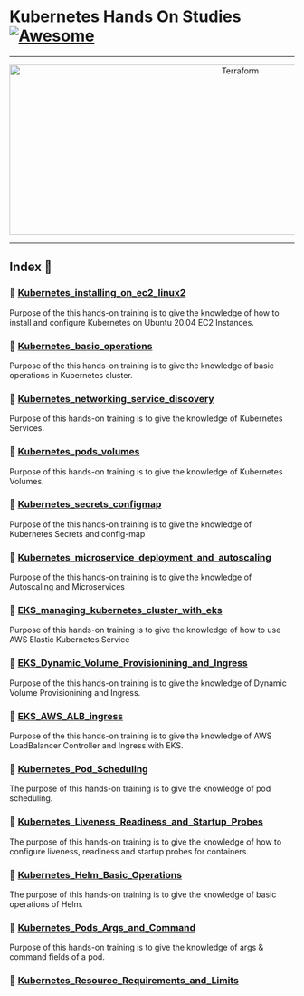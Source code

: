 Kubernetes Hands On Studies  [![Awesome](https://cdn.rawgit.com/sindresorhus/awesome/d7305f38d29fed78fa85652e3a63e154dd8e8829/media/badge.svg)](https://github.com/sindresorhus/awesome)
===============
<hr>

<p align="center">
    <img alt="Terraform" src="https://cdn.worldvectorlogo.com/logos/kubernets.svg" height="300" width="800">
</p>
<hr>

## Index 📜

### 🔖 [Kubernetes_installing_on_ec2_linux2](https://github.com/medipnegiz/Kubernetes_hands_on/tree/main/Kubernetes_installing_on_ec2_linux2)
Purpose of the this hands-on training is to give the knowledge of how to install and configure Kubernetes on Ubuntu 20.04 EC2 Instances.

### 🔖 [Kubernetes_basic_operations](https://github.com/medipnegiz/Kubernetes_hands_on/tree/main/Kubernetes_basic_operations)
Purpose of the this hands-on training is to give the knowledge of basic operations in Kubernetes cluster.

### 🔖 [Kubernetes_networking_service_discovery](https://github.com/medipnegiz/Kubernetes_hands_on/tree/main/Kubernetes_networking_service_discovery)
Purpose of this hands-on training is to give the knowledge of Kubernetes Services.

### 🔖 [Kubernetes_pods_volumes](https://github.com/medipnegiz/Kubernetes_hands_on/tree/main/Kubernetes_pods_volumes)
Purpose of this hands-on training is to give the knowledge of Kubernetes Volumes.

### 🔖 [Kubernetes_secrets_configmap](https://github.com/medipnegiz/Kubernetes_hands_on/tree/main/Kubernetes_secrets_configmap)
Purpose of the this hands-on training is to give the knowledge of Kubernetes Secrets and config-map

### 🔖 [Kubernetes_microservice_deployment_and_autoscaling](https://github.com/medipnegiz/Kubernetes_hands_on/tree/main/Kubernetes_microservice_deployment_and_autoscaling)
Purpose of the this hands-on training is to give the knowledge of Autoscaling and Microservices

### 🔖 [EKS_managing_kubernetes_cluster_with_eks](https://github.com/medipnegiz/Kubernetes_hands_on/tree/main/EKS_managing_kubernetes_cluster_with_eks)
Purpose of this hands-on training is to give the knowledge of how to use AWS Elastic Kubernetes Service

### 🔖 [EKS_Dynamic_Volume_Provisionining_and_Ingress](https://github.com/medipnegiz/Kubernetes_hands_on/tree/main/EKS_Dynamic_Volume_Provisionining_and_Ingress)
Purpose of the this hands-on training is to give the knowledge of Dynamic Volume Provisionining and Ingress.

### 🔖 [EKS_AWS_ALB_ingress](https://github.com/medipnegiz/Kubernetes_hands_on/tree/main/EKS_AWS_ALB_ingress)
Purpose of the this hands-on training is to give the knowledge of AWS LoadBalancer Controller and Ingress with EKS.

### 🔖 [Kubernetes_Pod_Scheduling](https://github.com/medipnegiz/Kubernetes_hands_on/tree/main/Kubernetes_Pod_Scheduling)
The purpose of this hands-on training is to give the knowledge of pod scheduling.

### 🔖 [Kubernetes_Liveness_Readiness_and_Startup_Probes](https://github.com/medipnegiz/Kubernetes_hands_on/tree/main/Kubernetes_Liveness_Readiness_and_Startup_Probes)
The purpose of this hands-on training is to give the knowledge of how to configure liveness, readiness and startup probes for containers.

### 🔖 [Kubernetes_Helm_Basic_Operations](https://github.com/medipnegiz/Kubernetes_hands_on/tree/main/Kubernetes_Helm_Basic_Operations)
The purpose of this hands-on training is to give the knowledge of basic operations of Helm.

### 🔖 [Kubernetes_Pods_Args_and_Command](https://github.com/medipnegiz/Kubernetes_hands_on/tree/main/Kubernetes_Pods_Args_and_Command)
Purpose of this hands-on training is to give the knowledge of args & command fields of a pod.

### 🔖 [Kubernetes_Resource_Requirements_and_Limits]()

